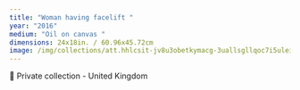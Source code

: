 ```yaml
---
title: "Woman having facelift "
year: "2016"
medium: "Oil on canvas "
dimensions: 24x18in. / 60.96x45.72cm
image: /img/collections/att.hhlcsit-jv8u3obetkymacg-3uallsgllqoc7i5ulei-compressed.jpeg
---
```

🔴 Private collection - United Kingdom 
